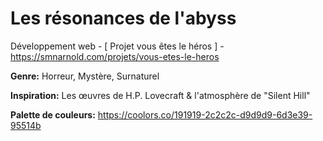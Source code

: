 #  Les résonances de l'abyss

Développement web - [ Projet vous êtes le héros ] -  https://smnarnold.com/projets/vous-etes-le-heros

**Genre:** Horreur, Mystère, Surnaturel

**Inspiration:** Les œuvres de H.P. Lovecraft & l'atmosphère de "Silent Hill"

**Palette de couleurs:** https://coolors.co/191919-2c2c2c-d9d9d9-6d3e39-95514b
